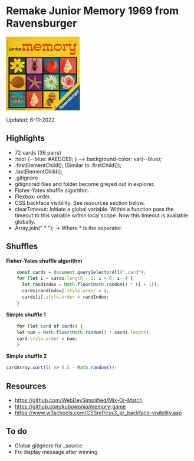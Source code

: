 # Remake Junior Memory 1969 from Ravensburger

<img src="images/background/background.jpg" alt="drawing" width="200">

Updated: 6-11-2022

## Highlights
* 72 cards (36 pairs)
* :root {--blue: #AEDCE9; } --> background-color: var(--blue);
* .firstElementChild(); (Similar to .firstChild());
* .lastElementChild();
* .gitignore
* gitignored files and folder become greyed out in explorer.
* Fisher-Yates shuffle algorithm.
* Flexbox: order. 
* CSS backface visibility. See resources section below.
* clearTimeout: Initiate a global variable. Within a function pass the timeout to this variable within local scope. Now this timeout is available globally. 
* Array.join(" * "); -> Where * is the seperator.



## Shuffles
<strong>Fisher-Yates shuffle algorithm</strong>

```javascript
    const cards = document.querySelectorAll(".card");
    for (let i = cards.length - 1; i > 0; i--) {
      let randIndex = Math.floor(Math.random() * (i + 1));
      cards[randIndex].style.order = i;
      cards[i].style.order = randIndex;
    }
```

<strong>Simple shuffle 1</strong>

```javascript
    for (let card of cards) {
    let num = Math.floor(Math.random() * cards.length);
    card.style.order = num;
    }
```

<strong>Simple shuffle 2</strong>

```javascript
cardArray.sort(() => 0.5 - Math.random());
```


## Resources
* https://github.com/WebDevSimplified/Mix-Or-Match
* https://github.com/kubowania/memory-game
* https://www.w3schools.com/CSSref/css3_pr_backface-visibility.asp 

## To do
* Global gitignore for _source
* Fix display message after winning